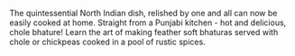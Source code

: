 The quintessential North Indian dish, relished by one and all can now be easily cooked at home. Straight from a Punjabi kitchen - hot and delicious, chole bhature! Learn the art of making feather soft bhaturas served with chole or chickpeas cooked in a pool of rustic spices.